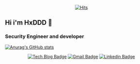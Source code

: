 <div align=center>

[![Hits](https://hits.seeyoufarm.com/api/count/incr/badge.svg?url=https://hxddd.github.io/)](https://hits.seeyoufarm.com)                    

</div>

## Hi i'm HxDDD  👋

### Security Engineer and developer

[![Anurag's GitHub stats](https://github-readme-stats.vercel.app/api?username=HxDDD&theme=radical&show_icons=true)](https://github.com/anuraghazra/github-readme-stats)

<div align=center>
  
[![Tech Blog Badge](http://img.shields.io/badge/-Tech%20blog-black?style=flat-square&logo=github&link=https://hxddd.github.io/)](https://hxddd.github.io/) 
[![Gmail Badge](https://img.shields.io/badge/Gmail-d14836?style=flat-square&logo=Gmail&logoColor=white&link=mailto:bziwnsizd@gmail.com)](mailto:bziwnsizd@gmail.com)
[![Linkedin Badge](https://img.shields.io/badge/-LinkedIn-blue?style=flat-square&logo=Linkedin&logoColor=white&link=https://www.linkedin.com/in/%EB%B3%91%EC%A4%80-%EC%A1%B0-844a97228/)](https://www.linkedin.com/in/%EB%B3%91%EC%A4%80-%EC%A1%B0-844a97228/)
 
</div>

